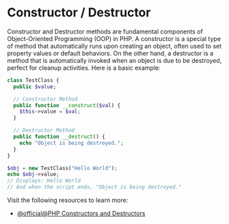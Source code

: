 # Constructor / Destructor

Constructor and Destructor methods are fundamental components of Object-Oriented Programming (OOP) in PHP. A constructor is a special type of method that automatically runs upon creating an object, often used to set property values or default behaviors. On the other hand, a destructor is a method that is automatically invoked when an object is due to be destroyed, perfect for cleanup activities. Here is a basic example:

```php
class TestClass {
  public $value;

  // Constructor Method
  public function __construct($val) {
    $this->value = $val;
  }

  // Destructor Method
  public function __destruct() {
    echo "Object is being destroyed.";
  }
}

$obj = new TestClass("Hello World");
echo $obj->value; 
// Displays: Hello World
// And when the script ends, "Object is being destroyed."
```

Visit the following resources to learn more:

- [@official@PHP Constructors and Destructors](https://www.php.net/manual/en/language.oop5.decon.php)